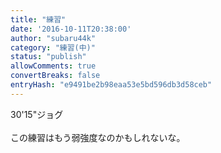 ```yaml
---
title: "練習"
date: '2016-10-11T20:38:00'
author: "subaru44k"
category: "練習(中)"
status: "publish"
allowComments: true
convertBreaks: false
entryHash: "e9491be2b98eaa53e5bd596db3d58ceb"
---
```

30'15"ジョグ<br>
<br>
この練習はもう弱強度なのかもしれないな。
